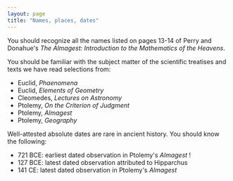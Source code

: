 ```yaml
---
layout: page
title: "Names, places, dates"
---
```


You should recognize all the names listed on pages 13-14 of Perry and Donahue's *The Almagest: Introduction to the Mathematics of the Heavens*.


You should be familiar with the subject matter of the scientific treatises and texts we have read selections from:

- Euclid, *Phaenomena*
- Euclid, *Elements of Geometry*
- Cleomedes, *Lectures on Astronomy*
- Ptolemy, *On the Criterion of Judgment*
- Ptolemy, *Almagest*
- Ptolemy, *Geography*


Well-attested absolute dates are rare in ancient history.  You should know the following:

- 721 BCE: earliest dated observation in Ptolemy's *Almagest* !
- 127 BCE: latest dated observation attributed to Hipparchus
- 141 CE: latest dated observation in Ptolemy's *Almagest*  
